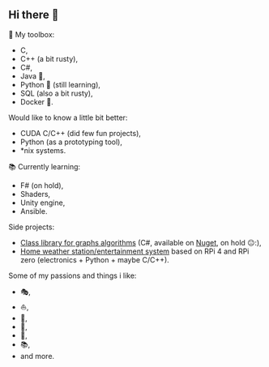 ## Hi there 👋

<!--
**WojcikMikolaj/WojcikMikolaj** is a ✨ _special_ ✨ repository because its `README.md` (this file) appears on your GitHub profile.

Here are some ideas to get you started:

- 🔭 I’m currently working on ...
- 🌱 I’m currently learning ...
- 👯 I’m looking to collaborate on ...
- 🤔 I’m looking for help with ...
- 💬 Ask me about ...
- 📫 How to reach me: ...
- 😄 Pronouns: ...
- ⚡ Fun fact: ...
-->

🧰 My toolbox:
- C,
- C++ (a bit rusty),
- C#,
- Java 🌋,
- Python 🐍 (still learning),
- SQL (also a bit rusty),
- Docker 🐳.

Would like to know a little bit better:
- CUDA C/C++ (did few fun projects),
- Python (as a prototyping tool),
- \*nix systems.

:books: Currently learning:
- F# (on hold),
- Shaders,
- Unity engine,
- Ansible.

 Side projects:
- [Class library for graphs algorithms](https://github.com/WojcikMikolaj/GraphsLibrary) (C#, available on [Nuget](https://www.nuget.org/packages/Mikwk.GraphLibrary/), on hold 😐:),
- [Home weather station/entertainment system](https://github.com/WojcikMikolaj/WeatherStation) based on RPi 4 and RPi zero (electronics + Python + maybe C/C++<!--, also on hold ☹️-->).

Some of my passions and things i like:
- :performing_arts:,
- :sailboat:,
- :tennis:,
- :ski:,
- 🧗,
- 📚,
- and more.
